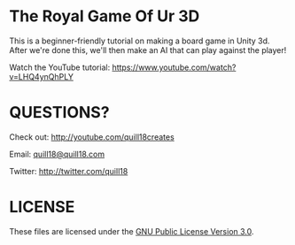 # The Royal Game Of Ur 3D

This is a beginner-friendly tutorial on making a board game in Unity 3d. After we're done this, we'll then make an AI that can play against the player!

Watch the YouTube tutorial: https://www.youtube.com/watch?v=LHQ4ynQhPLY

# QUESTIONS?

Check out: http://youtube.com/quill18creates

Email: quill18@quill18.com

Twitter: http://twitter.com/quill18

# LICENSE

These files are licensed under the [GNU Public License Version 3.0](/LICENSE).
